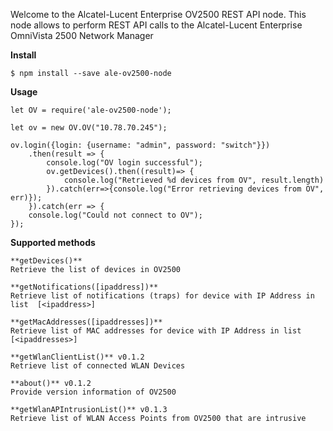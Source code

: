 
Welcome to the Alcatel-Lucent Enterprise OV2500 REST API node.
This node allows to perform REST API calls to the Alcatel-Lucent Enterprise OmniVista 2500 Network Manager

**Install**

`$ npm install --save ale-ov2500-node`

**Usage**

 

```
let OV = require('ale-ov2500-node');

let ov = new OV.OV("10.78.70.245");

ov.login({login: {username: "admin", password: "switch"}})
    .then(result => {
        console.log("OV login successful");
        ov.getDevices().then((result)=> {
            console.log("Retrieved %d devices from OV", result.length)
        }).catch(err=>{console.log("Error retrieving devices from OV", err)});
    }).catch(err => {
    console.log("Could not connect to OV");
});

```

**Supported methods**

```
**getDevices()**
Retrieve the list of devices in OV2500
```
```
**getNotifications([ipaddress])**
Retrieve list of notifications (traps) for device with IP Address in list  [<ipaddress>]
```
```
**getMacAddresses([ipaddresses])**
Retrieve list of MAC addresses for device with IP Address in list [<ipaddresses>]
```
```
**getWlanClientList()** v0.1.2
Retrieve list of connected WLAN Devices
```
```
**about()** v0.1.2
Provide version information of OV2500
```
```
**getWlanAPIntrusionList()** v0.1.3
Retrieve list of WLAN Access Points from OV2500 that are intrusive
```